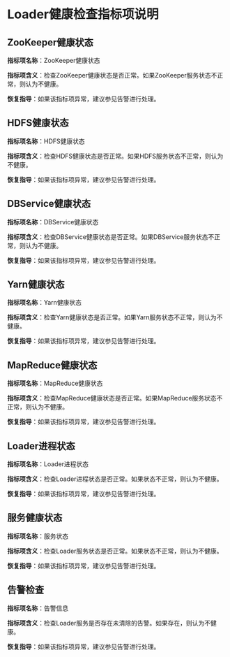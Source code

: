 # Loader健康检查指标项说明<a name="mrs_01_0272"></a>

## ZooKeeper健康状态<a name="section26131397102445"></a>

**指标项名称**：ZooKeeper健康状态

**指标项含义**：检查ZooKeeper健康状态是否正常。如果ZooKeeper服务状态不正常，则认为不健康。

**恢复指导**：如果该指标项异常，建议参见告警进行处理。

## HDFS健康状态<a name="section961780910259"></a>

**指标项名称**：HDFS健康状态

**指标项含义**：检查HDFS健康状态是否正常。如果HDFS服务状态不正常，则认为不健康。

**恢复指导**：如果该指标项异常，建议参见告警进行处理。

## DBService健康状态<a name="section15221477102530"></a>

**指标项名称**：DBService健康状态

**指标项含义**：检查DBService健康状态是否正常。如果DBService服务状态不正常，则认为不健康。

**恢复指导**：如果该指标项异常，建议参见告警进行处理。

## Yarn健康状态<a name="section9161135102556"></a>

**指标项名称**：Yarn健康状态

**指标项含义**：检查Yarn健康状态是否正常。如果Yarn服务状态不正常，则认为不健康。

**恢复指导**：如果该指标项异常，建议参见告警进行处理。

## MapReduce健康状态<a name="section55038974102636"></a>

**指标项名称**：MapReduce健康状态

**指标项含义**：检查MapReduce健康状态是否正常。如果MapReduce服务状态不正常，则认为不健康。

**恢复指导**：如果该指标项异常，建议参见告警进行处理。

## Loader进程状态<a name="section732274010275"></a>

**指标项名称**：Loader进程状态

**指标项含义**：检查Loader进程状态是否正常。如果状态不正常，则认为不健康。

**恢复指导**：如果该指标项异常，建议参见告警进行处理。

## 服务健康状态<a name="section35056573102729"></a>

**指标项名称**：服务状态

**指标项含义**：检查Loader服务状态是否正常。如果状态不正常，则认为不健康。

**恢复指导**：如果该指标项异常，建议参见告警进行处理。

## 告警检查<a name="section50456250102745"></a>

**指标项名称**：告警信息

**指标项含义**：检查Loader服务是否存在未清除的告警。如果存在，则认为不健康。

**恢复指导**：如果该指标项异常，建议参见告警进行处理。

